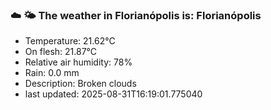 ### ☁️ 🌤️  The weather in Florianópolis is: Florianópolis

- Temperature: 21.62°C
- On flesh: 21.87°C
- Relative air humidity: 78%
- Rain: 0.0 mm
- Description: Broken clouds
- last updated: 2025-08-31T16:19:01.775040
